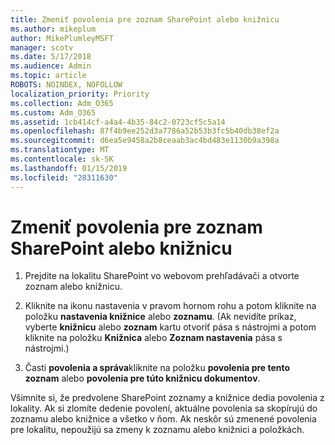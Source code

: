 ```yaml
---
title: Zmeniť povolenia pre zoznam SharePoint alebo knižnicu
ms.author: mikeplum
author: MikePlumleyMSFT
manager: scotv
ms.date: 5/17/2018
ms.audience: Admin
ms.topic: article
ROBOTS: NOINDEX, NOFOLLOW
localization_priority: Priority
ms.collection: Adm_O365
ms.custom: Adm_O365
ms.assetid: 1cb414cf-a4a4-4b35-84c2-0723cf5c5a14
ms.openlocfilehash: 87f4b9ee252d3a7786a52b53b3fc5b40db38ef2a
ms.sourcegitcommit: d6ea5e9458a2b8ceaab3ac4bd483e1130b9a398a
ms.translationtype: MT
ms.contentlocale: sk-SK
ms.lasthandoff: 01/15/2019
ms.locfileid: "28311630"
---
```

# <a name="change-permissions-for-a-sharepoint-list-or-library"></a>Zmeniť povolenia pre zoznam SharePoint alebo knižnicu

1. Prejdite na lokalitu SharePoint vo webovom prehľadávači a otvorte zoznam alebo knižnicu.
    
2. Kliknite na ikonu nastavenia v pravom hornom rohu a potom kliknite na položku **nastavenia knižnice** alebo **zoznamu**. (Ak nevidíte príkaz, vyberte **knižnicu** alebo **zoznam** kartu otvoriť pása s nástrojmi a potom kliknite na položku **Knižnica** alebo **Zoznam nastavenia** pása s nástrojmi.) 
    
3. Časti **povolenia a správa**kliknite na položku **povolenia pre tento zoznam** alebo **povolenia pre túto knižnicu dokumentov**.
    
Všimnite si, že predvolene SharePoint zoznamy a knižnice dedia povolenia z lokality. Ak si zlomíte dedenie povolení, aktuálne povolenia sa skopírujú do zoznamu alebo knižnice a všetko v ňom. Ak neskôr sú zmenené povolenia pre lokalitu, nepoužijú sa zmeny k zoznamu alebo knižnici a položkách.
  

